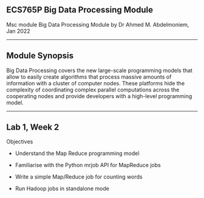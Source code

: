ECS765P Big Data Processing Module
---
Msc module Big Data Processing Module by Dr Ahmed M. Abdelmoniem, Jan 2022

---

## Module Synopsis

Big Data Processing covers the new large-scale programming models that allow to easily create algorithms that process massive amounts of information with a cluster of computer nodes. These platforms hide the complexity of coordinating complex parallel computations across the cooperating nodes and provide developers with a high-level programming model.

---

## Lab 1, Week 2

  Objectives

  * Understand the Map Reduce programming model

  * Familiarise with the Python mrjob API for MapReduce jobs
  
  * Write a simple Map/Reduce job for counting words

  * Run Hadoop jobs in standalone mode

